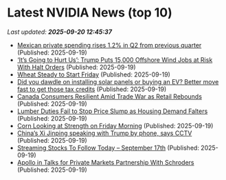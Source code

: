 # Latest NVIDIA News (top 10)
_Last updated: **2025-09-20 12:45:37**_

- [Mexican private spending rises 1.2% in Q2 from previous quarter](https://biztoc.com/x/4811863c2020e26c) (Published: 2025-09-19)
- [‘It’s Going to Hurt Us’: Trump Puts 15,000 Offshore Wind Jobs at Risk With Halt Orders](https://biztoc.com/x/37e2fe0f10326746) (Published: 2025-09-19)
- [Wheat Steady to Start Friday](https://biztoc.com/x/060b6d179973680b) (Published: 2025-09-19)
- [Did you dawdle on installing solar panels or buying an EV? Better move fast to get those tax credits](https://biztoc.com/x/4d545b948c313316) (Published: 2025-09-19)
- [Canada Consumers Resilient Amid Trade War as Retail Rebounds](https://biztoc.com/x/c9a03a13835ef899) (Published: 2025-09-19)
- [Lumber Duties Fail to Stop Price Slump as Housing Demand Falters](https://biztoc.com/x/de617f3925c40c8f) (Published: 2025-09-19)
- [Corn Looking at Strength on Friday Morning](https://biztoc.com/x/dae947bff41a92b7) (Published: 2025-09-19)
- [China’s Xi Jinping speaking with Trump by phone, says CCTV](https://biztoc.com/x/02a634185aa87b9b) (Published: 2025-09-19)
- [Streaming Stocks To Follow Today – September 17th](https://www.etfdailynews.com/2025/09/19/streaming-stocks-to-follow-today-september-17th/) (Published: 2025-09-19)
- [Apollo in Talks for Private Markets Partnership With Schroders](https://biztoc.com/x/7e30b7b3d1847f28) (Published: 2025-09-19)
